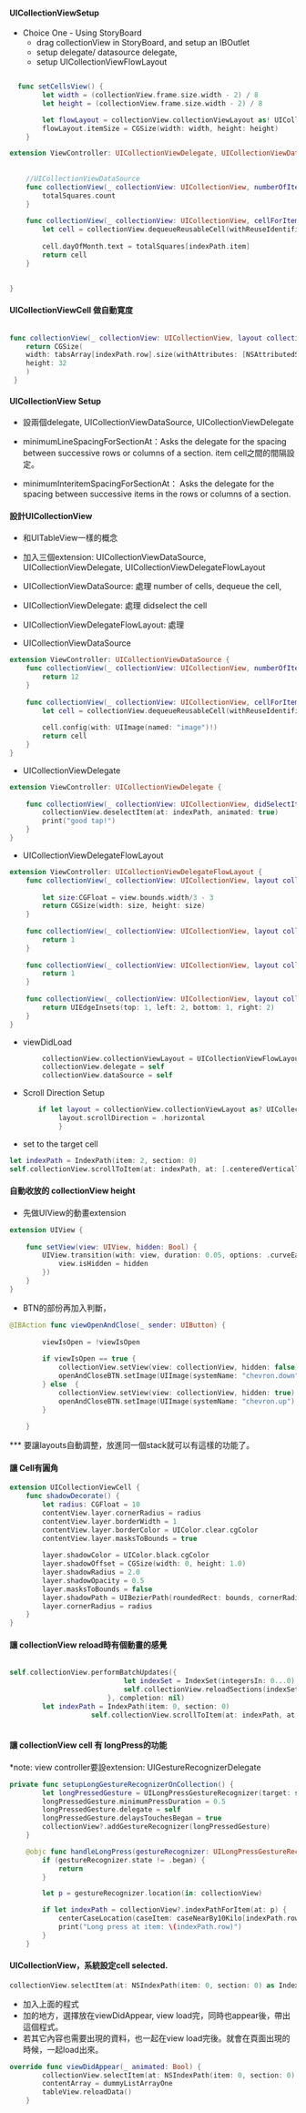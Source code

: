 #### UICollectionViewSetup
- Choice One - Using StoryBoard
    - drag collectionView in StoryBoard, and setup an IBOutlet
    - setup delegate/ datasource delegate, 
    - setup UICollectionViewFlowLayout

```Swift

  func setCellsView() {
        let width = (collectionView.frame.size.width - 2) / 8
        let height = (collectionView.frame.size.width - 2) / 8

        let flowLayout = collectionView.collectionViewLayout as! UICollectionViewFlowLayout
        flowLayout.itemSize = CGSize(width: width, height: height)
    }

```
```SWift
extension ViewController: UICollectionViewDelegate, UICollectionViewDataSource {
   
    
    //UICollectionViewDataSource
    func collectionView(_ collectionView: UICollectionView, numberOfItemsInSection section: Int) -> Int {
        totalSquares.count
    }
    
    func collectionView(_ collectionView: UICollectionView, cellForItemAt indexPath: IndexPath) -> UICollectionViewCell {
        let cell = collectionView.dequeueReusableCell(withReuseIdentifier: "Cell", for: indexPath) as! CalendarCell
        
        cell.dayOfMonth.text = totalSquares[indexPath.item]
        return cell
    }
    

}
```


#### UICollectionViewCell 做自動寛度
```Swift

func collectionView(_ collectionView: UICollectionView, layout collectionViewLayout: UICollectionViewLayout, sizeForItemAt indexPath: IndexPath) -> CGSize {
    return CGSize(
    width: tabsArray[indexPath.row].size(withAttributes: [NSAttributedString.Key.font : UIFont.systemFont(ofSize: 17)]).width + 25,
    height: 32
    )
 }

```

#### UICollectionView Setup
- 設兩個delegate, UICollectionViewDataSource, UICollectionViewDelegate

- minimumLineSpacingForSectionAt：Asks the delegate for the spacing between successive rows or columns of a section. item cell之間的間隔設定。
- minimumInteritemSpacingForSectionAt： Asks the delegate for the spacing between successive items in the rows or columns of a section.



#### 設計UICollectionView
- 和UITableView一樣的概念
- 加入三個extension: UICollectionViewDataSource, UICollectionViewDelegate, UICollectionViewDelegateFlowLayout
- UICollectionViewDataSource: 處理 number of cells, dequeue the cell, 
- UICollectionViewDelegate: 處理 didselect the cell
- UICollectionViewDelegateFlowLayout: 處理 


- UICollectionViewDataSource
```Swift
extension ViewController: UICollectionViewDataSource {
    func collectionView(_ collectionView: UICollectionView, numberOfItemsInSection section: Int) -> Int {
        return 12
    }
    
    func collectionView(_ collectionView: UICollectionView, cellForItemAt indexPath: IndexPath) -> UICollectionViewCell {
        let cell = collectionView.dequeueReusableCell(withReuseIdentifier: MyCollectionViewCell.identifier, for: indexPath) as! MyCollectionViewCell
        
        cell.config(with: UIImage(named: "image")!)
        return cell
    }
}

```

- UICollectionViewDelegate
```Swift
extension ViewController: UICollectionViewDelegate {
    
    func collectionView(_ collectionView: UICollectionView, didSelectItemAt indexPath: IndexPath) {
        collectionView.deselectItem(at: indexPath, animated: true)
        print("good tap!")
    }
}

```

- UICollectionViewDelegateFlowLayout

```Swift
extension ViewController: UICollectionViewDelegateFlowLayout {
    func collectionView(_ collectionView: UICollectionView, layout collectionViewLayout: UICollectionViewLayout, sizeForItemAt indexPath: IndexPath) -> CGSize {
        
        let size:CGFloat = view.bounds.width/3 - 3
        return CGSize(width: size, height: size)
    }
    
    func collectionView(_ collectionView: UICollectionView, layout collectionViewLayout: UICollectionViewLayout, minimumInteritemSpacingForSectionAt section: Int) -> CGFloat {
        return 1
    }
    
    func collectionView(_ collectionView: UICollectionView, layout collectionViewLayout: UICollectionViewLayout, minimumLineSpacingForSectionAt section: Int) -> CGFloat {
        return 1
    }
    
    func collectionView(_ collectionView: UICollectionView, layout collectionViewLayout: UICollectionViewLayout, insetForSectionAt section: Int) -> UIEdgeInsets {
        return UIEdgeInsets(top: 1, left: 2, bottom: 1, right: 2)
    }
}
```

- viewDidLoad

```swift
        collectionView.collectionViewLayout = UICollectionViewFlowLayout()
        collectionView.delegate = self
        collectionView.dataSource = self
```

- Scroll Direction Setup
```Swift
       if let layout = collectionView.collectionViewLayout as? UICollectionViewFlowLayout {
            layout.scrollDirection = .horizontal
            }
```
- set to the target cell
```Swift
let indexPath = IndexPath(item: 2, section: 0)
self.collectionView.scrollToItem(at: indexPath, at: [.centeredVertically, .centeredHorizontally], animated: true)
```


#### 自動收放的 collectionView height

- 先做UIView的動畫extension
```Swift
extension UIView {
    
    func setView(view: UIView, hidden: Bool) {
        UIView.transition(with: view, duration: 0.05, options: .curveEaseInOut, animations: {
            view.isHidden = hidden
        })
    }
}
```

- BTN的部份再加入判斷，


```Swift
@IBAction func viewOpenAndClose(_ sender: UIButton) {
        
        viewIsOpen = !viewIsOpen
        
        if viewIsOpen == true {
            collectionView.setView(view: collectionView, hidden: false)
            openAndCloseBTN.setImage(UIImage(systemName: "chevron.down"), for: .normal)
        } else  {
            collectionView.setView(view: collectionView, hidden: true)
            openAndCloseBTN.setImage(UIImage(systemName: "chevron.up"), for: .normal)
        }
        
    }


```
 *** 要讓layouts自動調整，放進同一個stack就可以有這樣的功能了。


#### 讓 Cell有圓角 
```Swift
extension UICollectionViewCell {
    func shadowDecorate() {
        let radius: CGFloat = 10
        contentView.layer.cornerRadius = radius
        contentView.layer.borderWidth = 1
        contentView.layer.borderColor = UIColor.clear.cgColor
        contentView.layer.masksToBounds = true
    
        layer.shadowColor = UIColor.black.cgColor
        layer.shadowOffset = CGSize(width: 0, height: 1.0)
        layer.shadowRadius = 2.0
        layer.shadowOpacity = 0.5
        layer.masksToBounds = false
        layer.shadowPath = UIBezierPath(roundedRect: bounds, cornerRadius: radius).cgPath
        layer.cornerRadius = radius
    }
}
```

#### 讓 collectionView reload時有個動畫的感覺
```Swift

self.collectionView.performBatchUpdates({
                            let indexSet = IndexSet(integersIn: 0...0)
                            self.collectionView.reloadSections(indexSet)
                        }, completion: nil)
        let indexPath = IndexPath(item: 0, section: 0)
                    self.collectionView.scrollToItem(at: indexPath, at: [.centeredVertically, .centeredHorizontally], animated: true)
        
```

#### 讓 collectionView cell 有 longPress的功能
*note: view controller要設extension: UIGestureRecognizerDelegate
```Swift
private func setupLongGestureRecognizerOnCollection() {
        let longPressedGesture = UILongPressGestureRecognizer(target: self, action: #selector(handleLongPress(gestureRecognizer:)))
        longPressedGesture.minimumPressDuration = 0.5
        longPressedGesture.delegate = self
        longPressedGesture.delaysTouchesBegan = true
        collectionView?.addGestureRecognizer(longPressedGesture)
    }

    @objc func handleLongPress(gestureRecognizer: UILongPressGestureRecognizer) {
        if (gestureRecognizer.state != .began) {
            return
        }

        let p = gestureRecognizer.location(in: collectionView)

        if let indexPath = collectionView?.indexPathForItem(at: p) {
            centerCaseLocation(caseItem: caseNearBy10Kilo[indexPath.row])
            print("Long press at item: \(indexPath.row)")
        }
    }

```

#### UICollectionView，系統設定cell selected.
```Swift
collectionView.selectItem(at: NSIndexPath(item: 0, section: 0) as IndexPath, animated: false, scrollPosition: .centeredHorizontally)
```
- 加入上面的程式
- 加的地方，選擇放在viewDidAppear, view load完，同時也appear後，帶出這個程式。
- 若其它內容也需要出現的資料，也一起在view load完後。就會在頁面出現的時候，一起load出來。
```Swift
override func viewDidAppear(_ animated: Bool) {
        collectionView.selectItem(at: NSIndexPath(item: 0, section: 0) as IndexPath, animated: false, scrollPosition: .centeredHorizontally)
        contentArray = dummyListArrayOne
        tableView.reloadData()
    }

```

